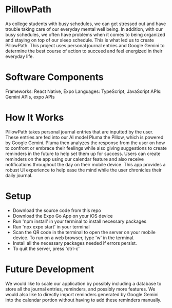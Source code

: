 # PillowPath
As college students with busy schedules, we can get stressed out and have trouble taking care of our everyday mental well being. In addition, with our busy schedules, we often have problems when it comes to being organized and staying on top of our sleep schedule. This is what led us to create PillowPath. This project uses personal journal entries and Google Gemini to determine the best course of action to succeed and feel energized in their everyday life.

# Software Components
Frameworks: React Native, Expo
Languages: TypeScript, JavaScript
APIs: Gemini APIs, expo APIs

# How It Works
PillowPath takes personal journal entries that are inputted by the user. These entries are fed into our AI model Pluma the Pillow, which is powered by Google Gemini. Pluma then analyzes the response from the user on how to confront or embrace their feelings while also giving suggestions to create reminders in the future to help set them up for success. Users can create reminders on the app using our calendar feature and also receive notifications throughout the day on their mobile device. This app provides a robust UI experience to help ease the mind while the user chronicles their daily journal.

# Setup
- Download the source code from this repo
- Download the Expo Go App on your iOS device
- Run 'npm install' in your terminal to install necessary packages
- Run 'npx expo start' in your terminal
- Scan the QR code in the terminal to open the server on your mobile device. To run on a web browser, type 'w' in the terminal.
- Install all the necessary packages needed if errors persist. 
- To quit the server, press 'ctrl-c'

# Future Development
We would like to scale our application by possibly including a database to store all the journal entries, reminders, and possibly more features. We would also like to directly import reminders generated by Google Gemini into the calendar portion without having to add these reminders manually.

